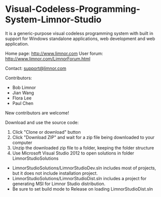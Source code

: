 # Visual-Codeless-Programming-System-Limnor-Studio
It is a generic-purpose visual codeless programming system with built in support for Windows standalone applications, web development and web application.

Home page: http://www.limnor.com
User forum: http://www.limnor.com/LimnorForum.html

Contact: support@limnor.com

Contributors:
- Bob Limnor
- Jian Wang
- Flora Lee
- Paul Chen

New contributors are welcome!

Download and use the source code:

1. Click "Clone or download" button
2. Click "Download ZIP" and wait for a zip file being downloaded to your computer
3. Unzip the downloaded zip file to a folder, keeping the folder structure
4. Use Microsoft Visual Studio 2012 to open solutions in folder LimnorStudioSolutions
  - LimnorStudioSolutions/LimnorStudioDev.sln includes most of projects, but it does not include installation project.
  - LimnorStudioSolutions/LimnorStudioDist.sln includes a project for generating MSI for Limnor Studio distribution.
  - Be sure to set build mode to Release on loading LimnorStudioDist.sln
